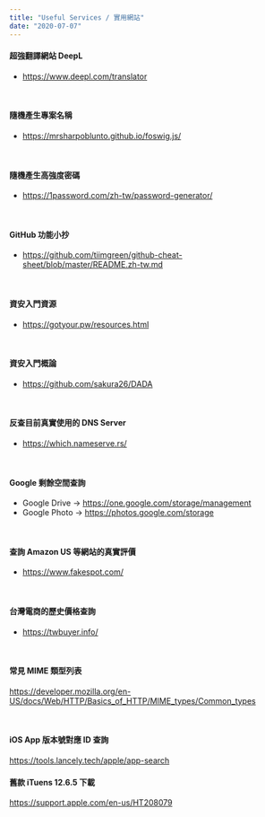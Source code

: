 ```yaml
---
title: "Useful Services / 實用網站"
date: "2020-07-07"
---
```


#### 超強翻譯網站 DeepL
* https://www.deepl.com/translator

</br>

#### 隨機產生專案名稱
* https://mrsharpoblunto.github.io/foswig.js/

</br>

#### 隨機產生高強度密碼
* https://1password.com/zh-tw/password-generator/

</br>

#### GitHub 功能小抄
* https://github.com/tiimgreen/github-cheat-sheet/blob/master/README.zh-tw.md

</br>


#### 資安入門資源
* https://gotyour.pw/resources.html

</br>

#### 資安入門概論 
* https://github.com/sakura26/DADA

</br>

#### 反查目前真實使用的 DNS Server
* https://which.nameserve.rs/

</br>


#### Google 剩餘空間查詢
* Google Drive -> https://one.google.com/storage/management
* Google Photo -> https://photos.google.com/storage

</br>


#### 查詢 Amazon US 等網站的真實評價
* https://www.fakespot.com/

</br>


#### 台灣電商的歷史價格查詢
* https://twbuyer.info/

</br>


#### 常見 MIME 類型列表
https://developer.mozilla.org/en-US/docs/Web/HTTP/Basics_of_HTTP/MIME_types/Common_types


</br>

#### iOS App 版本號對應 ID 查詢
https://tools.lancely.tech/apple/app-search

#### 舊款 iTuens 12.6.5 下載
https://support.apple.com/en-us/HT208079